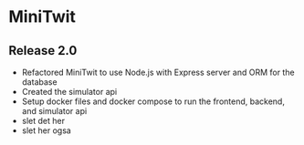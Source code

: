 # MiniTwit

Release 2.0
-----------
* Refactored MiniTwit to use Node.js with Express server and ORM for the database
* Created the simulator api
* Setup docker files and docker compose to run the frontend, backend, and simulator api
* slet det her
* slet her ogsa
